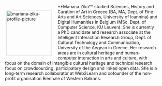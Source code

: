 <p style="float: left;"><img src="https://mziku.github.io/images/Mariana_Ziku(1)(1).jpg" style="float:left; margin-top:2mm; margin-right:5mm; margin-left:5;" alt="mariana-ziku-profile-picture" width="150" height="auto"></p> 
**Mariana Ziku** studied Sciences, History and Curation of Art in Greece (BA, MA, Dept. of Fine Arts and Art Sciences, University of Ioannina) and Digital Humanities in Belgium (MSc, Dept. of Computer Science, KU Leuven). She is currently a PhD candidate and research associate at the Intelligent Interaction Research Group, Dept. of Cultural Technology and Communication, University of the Aegean in Greece. Her research areas are in cultural heritage and human-computer interaction in arts and culture, with focus on the domain of intangible cultural heritage and technical research focus on crowdsourcing, participatory design and linked open data. She is a long-term research collaborator at Web2Learn and cofounder of the non-profit organisation Biennale of Western Balkans.

